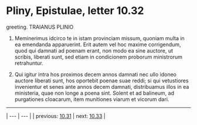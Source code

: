 # Pliny, Epistulae, letter 10.32

greeting. TRAIANUS PLINIO



1. Meminerimus idcirco te in istam provinciam missum, quoniam multa in ea emendanda apparuerint. Erit autem vel hoc maxime corrigendum, quod qui damnati ad poenam erant, non modo ea sine auctore, ut scribis, liberati sunt, sed etiam in condicionem proborum ministrorum retrahuntur.



2. Qui igitur intra hos proximos decem annos damnati nec ullo idoneo auctore liberati sunt, hos oportebit poenae suae reddi; si qui vetustiores invenientur et senes ante annos decem damnati, distribuamus illos in ea ministeria, quae non longe a poena sint. Solent et ad balineum, ad purgationes cloacarum, item munitiones viarum et vicorum dari.



---

| --- | --- |
| previous: [10.31](../10.31/) | next: [10.33](../10.33/) |